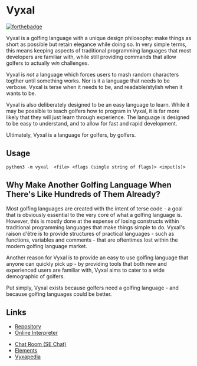 # Vyxal

[![forthebadge](https://forthebadge.com/images/badges/gluten-free.svg)](https://forthebadge.com)

Vyxal is a golfing language with a unique design philosophy: make things as short as possible but retain elegance while doing so. In very simple terms, this means
keeping aspects of traditional programming languages that most developers are familiar with, while still providing commands that allow golfers to actually _win_
challenges.

Vyxal is _not_ a language which forces users to mash random characters togther until something works. Nor is it a language that needs to be verbose. Vyxal is terse when
it needs to be, and readable/stylish when it wants to be.

Vyxal is also deliberately designed to be an easy language to learn. While it may be possible to teach golfers how to program in Vyxal, it is far more likely that they will just learn through experience. The language is designed to be easy to understand, and to allow for fast and rapid development.

Ultimately, Vyxal is a language for golfers, by golfers.

## Usage

    python3 -m vyxal  <file> <flags (single string of flags)> <input(s)>

## Why Make Another Golfing Language When There's Like Hundreds of Them Already?

Most golfing languages are created with the intent of terse code - a goal that is obviously essential to the very core of what a golfing language is. However, this is
mostly done at the expense of losing constructs within traditional programming languages that make things simple to do. Vyxal's raison d'être is to provide structures
of practical languages - such as functions, variables and comments - that are oftentimes lost within the modern golfing language market.

Another reason for Vyxal is to provide an easy to use golfing language that anyone can quickly pick up - by providing tools that both new and experienced users are
familiar with, Vyxal aims to cater to a wide demographic of golfers.

Put simply, Vyxal exists because golfers need a golfing language - and because golfing languages could be better.

## Links

- [Repository](https://github.com/Vyxal/Vyxal)
- [Online Interpreter](http://vyxal.pythonanywhere.com)
<!-- TODO: fix broken links
- [Tutorial](https://github.com/Vyxal/Vyxal/blob/master/docs/Tutorial.md)
- [Codepage](https://github.com/Vyxal/Vyxal/blob/master/docs/codepage.txt)
-->
- [Chat Room (SE Chat)](https://chat.stackexchange.com/rooms/106764/vyxal)
- [Elements](https://github.com/Vyxal/Vyxal/blob/v2.6.0/documents/knowledge/elements.md)
- [Vyxapedia](https://vyxapedia.hyper-neutrino.xyz/)
